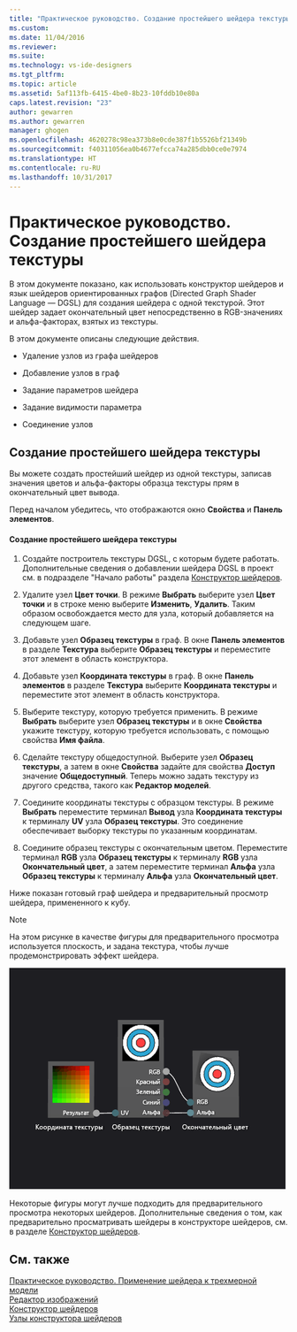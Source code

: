 ```yaml
---
title: "Практическое руководство. Создание простейшего шейдера текстуры | Документы Майкрософт"
ms.custom: 
ms.date: 11/04/2016
ms.reviewer: 
ms.suite: 
ms.technology: vs-ide-designers
ms.tgt_pltfrm: 
ms.topic: article
ms.assetid: 5af113fb-6415-4be0-8b23-10fddb10e80a
caps.latest.revision: "23"
author: gewarren
ms.author: gewarren
manager: ghogen
ms.openlocfilehash: 4620278c98ea373b8e0cde387f1b5526bf21349b
ms.sourcegitcommit: f40311056ea0b4677efcca74a285dbb0ce0e7974
ms.translationtype: HT
ms.contentlocale: ru-RU
ms.lasthandoff: 10/31/2017
---
```

# <a name="how-to-create-a-basic-texture-shader"></a>Практическое руководство. Создание простейшего шейдера текстуры
В этом документе показано, как использовать конструктор шейдеров и язык шейдеров ориентированных графов (Directed Graph Shader Language — DGSL) для создания шейдера с одной текстурой. Этот шейдер задает окончательный цвет непосредственно в RGB-значениях и альфа-факторах, взятых из текстуры.  
  
 В этом документе описаны следующие действия.  
  
-   Удаление узлов из графа шейдеров  
  
-   Добавление узлов в граф  
  
-   Задание параметров шейдера  
  
-   Задание видимости параметра  
  
-   Соединение узлов  
  
## <a name="creating-a-basic-texture-shader"></a>Создание простейшего шейдера текстуры  
 Вы можете создать простейший шейдер из одной текстуры, записав значения цветов и альфа-факторы образца текстуры прям в окончательный цвет вывода.  
  
 Перед началом убедитесь, что отображаются окно **Свойства** и **Панель элементов**.  
  
#### <a name="to-create-a-basic-texture-shader"></a>Создание простейшего шейдера текстуры  
  
1.  Создайте построитель текстуры DGSL, с которым будете работать. Дополнительные сведения о добавлении шейдера DGSL в проект см. в подразделе "Начало работы" раздела [Конструктор шейдеров](../designers/shader-designer.md).  
  
2.  Удалите узел **Цвет точки**. В режиме **Выбрать** выберите узел **Цвет точки** и в строке меню выберите **Изменить**, **Удалить**. Таким образом освобождается место для узла, который добавляется на следующем шаге.  
  
3.  Добавьте узел **Образец текстуры** в граф. В окне **Панель элементов** в разделе **Текстура** выберите **Образец текстуры** и переместите этот элемент в область конструктора.  
  
4.  Добавьте узел **Координата текстуры** в граф. В окне **Панель элементов** в разделе **Текстура** выберите **Координата текстуры** и переместите этот элемент в область конструктора.  
  
5.  Выберите текстуру, которую требуется применить. В режиме **Выбрать** выберите узел **Образец текстуры** и в окне **Свойства** укажите текстуру, которую требуется использовать, с помощью свойства **Имя файла**.  
  
6.  Сделайте текстуру общедоступной. Выберите узел **Образец текстуры**, а затем в окне **Свойства** задайте для свойства **Доступ** значение **Общедоступный**. Теперь можно задать текстуру из другого средства, такого как **Редактор моделей**.  
  
7.  Соедините координаты текстуры с образцом текстуры. В режиме **Выбрать** переместите терминал **Вывод** узла **Координата текстуры** к терминалу **UV** узла **Образец текстуры**. Это соединение обеспечивает выборку текстуры по указанным координатам.  
  
8.  Соедините образец текстуры с окончательным цветом. Переместите терминал **RGB** узла **Образец текстуры** к терминалу **RGB** узла **Окончательный цвет**, а затем переместите терминал **Альфа** узла **Образец текстуры** к терминалу **Альфа** узла **Окончательный цвет**.  
  
 Ниже показан готовый граф шейдера и предварительный просмотр шейдера, примененного к кубу.  
  
> [!NOTE]
>  На этом рисунке в качестве фигуры для предварительного просмотра используется плоскость, и задана текстура, чтобы лучше продемонстрировать эффект шейдера.  
  
 ![Граф шейдера и предварительный просмотр его эффекта](../designers/media/digit-texture-effect.png "Digit-Texture-Effect")  
  
 Некоторые фигуры могут лучше подходить для предварительного просмотра некоторых шейдеров. Дополнительные сведения о том, как предварительно просматривать шейдеры в конструкторе шейдеров, см. в разделе [Конструктор шейдеров](../designers/shader-designer.md).  
  
## <a name="see-also"></a>См. также  
 [Практическое руководство. Применение шейдера к трехмерной модели](../designers/how-to-apply-a-shader-to-a-3-d-model.md)   
 [Редактор изображений](../designers/image-editor.md)   
 [Конструктор шейдеров](../designers/shader-designer.md)   
 [Узлы конструктора шейдеров](../designers/shader-designer-nodes.md)